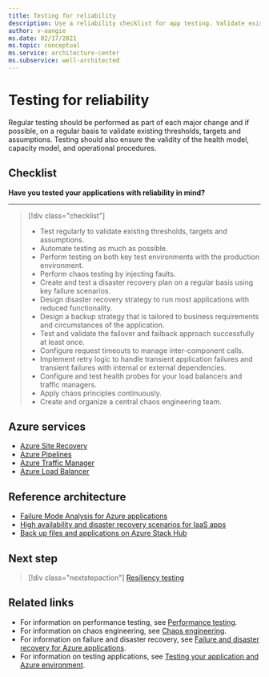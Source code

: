 ```yaml
---
title: Testing for reliability
description: Use a reliability checklist for app testing. Validate existing thresholds, targets, assumptions, the health and capacity models, and operational procedures.
author: v-aangie
ms.date: 02/17/2021
ms.topic: conceptual
ms.service: architecture-center
ms.subservice: well-architected
---
```


# Testing for reliability

Regular testing should be performed as part of each major change and if possible, on a regular basis to validate existing thresholds, targets and assumptions. Testing should also ensure the validity of the health model, capacity model, and operational procedures.

## Checklist

**Have you tested your applications with reliability in mind?**
***

> [!div class="checklist"]
> - Test regularly to validate existing thresholds, targets and assumptions.
> - Automate testing as much as possible.
> - Perform testing on both key test environments with the production environment.
> - Perform chaos testing by injecting faults.
> - Create and test a disaster recovery plan on a regular basis using key failure scenarios.
> - Design disaster recovery strategy to run most applications with reduced functionality.
> - Design a backup strategy that is tailored to business requirements and circumstances of the application.
> - Test and validate the failover and failback approach successfully at least once.
> - Configure request timeouts to manage inter-component calls.
> - Implement retry logic to handle transient application failures and transient failures with internal or external dependencies.
> - Configure and test health probes for your load balancers and traffic managers.
> - Apply chaos principles continuously.
> - Create and organize a central chaos engineering team.

## Azure services

- [Azure Site Recovery](/azure/site-recovery/site-recovery-overview)
- [Azure Pipelines](/azure/devops/pipelines/get-started/what-is-azure-pipelines?view=azure-devops)
- [Azure Traffic Manager](/azure/traffic-manager/traffic-manager-overview)
- [Azure Load Balancer](/azure/load-balancer/load-balancer-overview)

## Reference architecture

- [Failure Mode Analysis for Azure applications](../../resiliency/failure-mode-analysis.md)
- [High availability and disaster recovery scenarios for IaaS apps](../../example-scenario/infrastructure/iaas-high-availability-disaster-recovery.yml)
- [Back up files and applications on Azure Stack Hub](../../hybrid/azure-stack-backup.yml)

## Next step

>[!div class="nextstepaction"]
>[Resiliency testing](./testing.md)

## Related links

- For information on performance testing, see [Performance testing](../scalability/performance-test.md).
- For information on chaos engineering, see [Chaos engineering](./chaos-engineering.md).
- For information on failure and disaster recovery, see [Failure and disaster recovery for Azure applications](./backup-and-recovery.md).
- For information on testing applications, see [Testing your application and Azure environment](../devops/release-engineering-testing.md).
